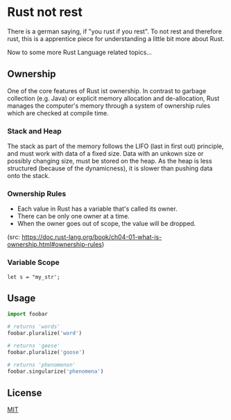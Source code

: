 # Rust not rest

There is a german saying, if "you rust if you rest". To not rest and therefore rust, this is a apprentice piece for understanding a little bit more about Rust. 

Now to some more Rust Language related topics...


## Ownership

One of the core features of Rust ist ownership. In contrast to garbage collection (e.g. Java) or explicit memory allocation and de-allocation, Rust manages the computer's memory through a system of ownership rules which are checked at compile time. 

### Stack and Heap

The stack as part of the memory follows the LIFO (last in first out) principle, and must work with data of a fixed size. Data with an unkown size or possibly changing size, must be stored on the heap. As the heap is less structured (because of the dynamicness), it is slower than pushing data onto the stack.  

### Ownership Rules

* Each value in Rust has a variable that's called its owner.
* There can be only one owner at a time. 
* When the owner goes out of scope, the value will be dropped. 

(src: https://doc.rust-lang.org/book/ch04-01-what-is-ownership.html#ownership-rules)

### Variable Scope

```
let s = "my_str';
```

 


## Usage

```python
import foobar

# returns 'words'
foobar.pluralize('word')

# returns 'geese'
foobar.pluralize('goose')

# returns 'phenomenon'
foobar.singularize('phenomena')
```

## License
[MIT](https://choosealicense.com/licenses/mit/)